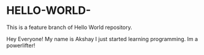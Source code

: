 # HELLO-WORLD-

This is a feature branch of Hello World repository.

Hey Everyone!
My name is Akshay
I just started learning programming.
Im a powerlifter!


